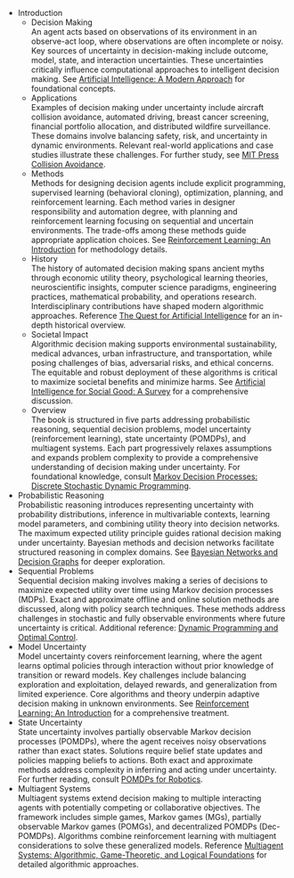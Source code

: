 - Introduction  
  - Decision Making  
    An agent acts based on observations of its environment in an observe-act loop, where observations are often incomplete or noisy. Key sources of uncertainty in decision-making include outcome, model, state, and interaction uncertainties. These uncertainties critically influence computational approaches to intelligent decision making. See [Artificial Intelligence: A Modern Approach](https://aima.cs.berkeley.edu/) for foundational concepts.  
  - Applications  
    Examples of decision making under uncertainty include aircraft collision avoidance, automated driving, breast cancer screening, financial portfolio allocation, and distributed wildfire surveillance. These domains involve balancing safety, risk, and uncertainty in dynamic environments. Relevant real-world applications and case studies illustrate these challenges. For further study, see [MIT Press Collision Avoidance](https://mitpress.mit.edu/books/decision-making-under-uncertainty).  
  - Methods  
    Methods for designing decision agents include explicit programming, supervised learning (behavioral cloning), optimization, planning, and reinforcement learning. Each method varies in designer responsibility and automation degree, with planning and reinforcement learning focusing on sequential and uncertain environments. The trade-offs among these methods guide appropriate application choices. See [Reinforcement Learning: An Introduction](http://incompleteideas.net/book/RLbook2020.pdf) for methodology details.  
  - History  
    The history of automated decision making spans ancient myths through economic utility theory, psychological learning theories, neuroscientific insights, computer science paradigms, engineering practices, mathematical probability, and operations research. Interdisciplinary contributions have shaped modern algorithmic approaches. Reference [The Quest for Artificial Intelligence](https://ai.stanford.edu/~nilsson/QAI/qai.pdf) for an in-depth historical overview.  
  - Societal Impact  
    Algorithmic decision making supports environmental sustainability, medical advances, urban infrastructure, and transportation, while posing challenges of bias, adversarial risks, and ethical concerns. The equitable and robust deployment of these algorithms is critical to maximize societal benefits and minimize harms. See [Artificial Intelligence for Social Good: A Survey](https://arxiv.org/abs/2001.01818) for a comprehensive discussion.  
  - Overview  
    The book is structured in five parts addressing probabilistic reasoning, sequential decision problems, model uncertainty (reinforcement learning), state uncertainty (POMDPs), and multiagent systems. Each part progressively relaxes assumptions and expands problem complexity to provide a comprehensive understanding of decision making under uncertainty. For foundational knowledge, consult [Markov Decision Processes: Discrete Stochastic Dynamic Programming](https://link.springer.com/book/10.1007/978-1-4614-1743-8).  
- Probabilistic Reasoning  
  Probabilistic reasoning introduces representing uncertainty with probability distributions, inference in multivariable contexts, learning model parameters, and combining utility theory into decision networks. The maximum expected utility principle guides rational decision making under uncertainty. Bayesian methods and decision networks facilitate structured reasoning in complex domains. See [Bayesian Networks and Decision Graphs](https://mitpress.mit.edu/books/bayesian-networks-and-decision-graphs) for deeper exploration.  
- Sequential Problems  
  Sequential decision making involves making a series of decisions to maximize expected utility over time using Markov decision processes (MDPs). Exact and approximate offline and online solution methods are discussed, along with policy search techniques. These methods address challenges in stochastic and fully observable environments where future uncertainty is critical. Additional reference: [Dynamic Programming and Optimal Control](http://web.stanford.edu/group/scpnt/gpml/).  
- Model Uncertainty  
  Model uncertainty covers reinforcement learning, where the agent learns optimal policies through interaction without prior knowledge of transition or reward models. Key challenges include balancing exploration and exploitation, delayed rewards, and generalization from limited experience. Core algorithms and theory underpin adaptive decision making in unknown environments. See [Reinforcement Learning: An Introduction](http://incompleteideas.net/book/RLbook2020.pdf) for a comprehensive treatment.  
- State Uncertainty  
  State uncertainty involves partially observable Markov decision processes (POMDPs), where the agent receives noisy observations rather than exact states. Solutions require belief state updates and policies mapping beliefs to actions. Both exact and approximate methods address complexity in inferring and acting under uncertainty. For further reading, consult [POMDPs for Robotics](https://journals.plos.org/plosone/article?id=10.1371/journal.pone.0071917).  
- Multiagent Systems  
  Multiagent systems extend decision making to multiple interacting agents with potentially competing or collaborative objectives. The framework includes simple games, Markov games (MGs), partially observable Markov games (POMGs), and decentralized POMDPs (Dec-POMDPs). Algorithms combine reinforcement learning with multiagent considerations to solve these generalized models. Reference [Multiagent Systems: Algorithmic, Game-Theoretic, and Logical Foundations](https://www.cambridge.org/core/books/multiagent-systems/80090DD2D722B1C2BB7157FEA1711BED) for detailed algorithmic approaches.
